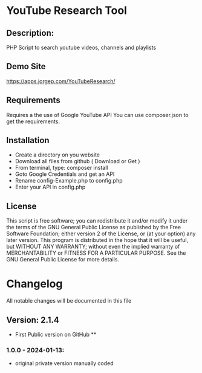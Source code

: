 # YouTube Research Tool


## Description: 
PHP Script to search youtube videos, channels and playlists
 

## Demo Site
https://apps.jorgep.com/YouTubeResearch/

## Requirements
Requires a the use of  Google YouTube API 
You can use composer.json   to get  the requirements.

## Installation 
* Create a directory on you website
* Download all files from github ( Download or Get )
* From terminal, type:   composer install 
* Goto Google Credentials and get an API
* Rename  config-Example.php  to config.php
* Enter your API  in config.php



## License
This script is free software; you can redistribute it and/or modify it under the terms of the GNU General Public License as published by the Free Software Foundation; either version 2 of the License, or (at your option) any later version. This program is distributed in the hope that it will be useful, but WITHOUT ANY WARRANTY; without even the implied warranty of MERCHANTABILITY or FITNESS FOR A PARTICULAR PURPOSE. See the GNU General Public License for more details.

# Changelog

All notable changes  will be documented in this file
## Version: 2.1.4
* First Public version  on GitHub 
** 
### 1.0.0 - 2024-01-13:  
* original private version manually coded 

